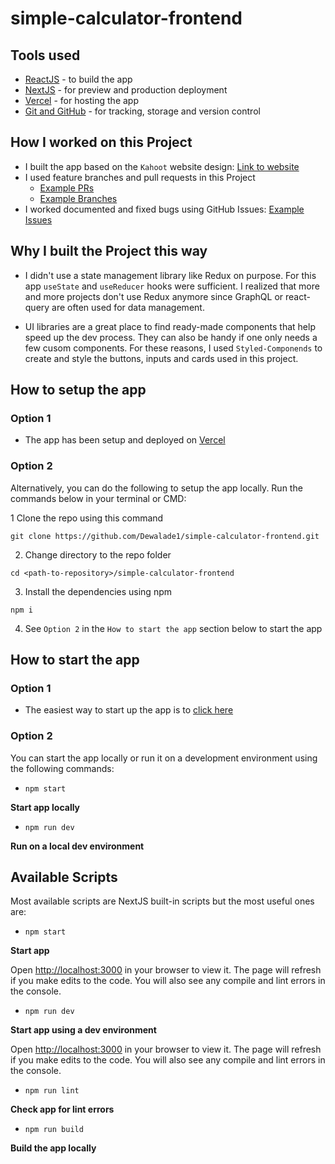 # simple-calculator-frontend

## Tools used

- [ReactJS](https://reactjs.org) - to build the app
- [NextJS](https://nextjs.org) - for preview and production deployment
- [Vercel](https://vercel.com) - for hosting the app
- [Git and GitHub](https://git-scm.com) - for tracking, storage and version control

## How I worked on this Project

* I built the app based on the `Kahoot` website design: [Link to website](https://kahoot.it/)
* I used feature branches and pull requests in this Project
    * [Example PRs](https://github.com/Dewalade1/simple-calculator-frontend/pulls?q=is%3Apr+is%3Aclosed)
    * [Example Branches](https://github.com/Dewalade1/simple-calculator-frontend/branches)
* I worked documented and fixed bugs using GitHub Issues: [Example Issues](https://github.com/Dewalade1/simple-calculator-frontend/issues)

## Why I built the Project this way

- I didn't use a state management library like Redux on purpose. For this app `useState` and `useReducer` hooks were sufficient. I realized that more and more projects don't use Redux anymore since GraphQL or react-query are often used for data management.

- UI libraries are a great place to find ready-made components that help speed up the dev process. They can also be handy if one only needs a few cusom components. For these reasons, I used `Styled-Componends` to create and style the buttons, inputs and cards used in this project.

## How to setup the app

### Option 1

- The app has been setup and deployed on [Vercel](https://vercel.com)

### Option 2

Alternatively, you can do the following to setup the app locally. Run the commands below in your terminal or CMD:

1 Clone the repo using this command

```
git clone https://github.com/Dewalade1/simple-calculator-frontend.git
```

2. Change directory to the repo folder

```
cd <path-to-repository>/simple-calculator-frontend
```

3. Install the dependencies using npm

```
npm i
```

4. See `Option 2` in the `How to start the app` section below to start the app

## How to start the app

### Option 1

- The easiest way to start up the app is to [click here](https://simple-calculator-frontend.vercel.app/)

### Option 2

You can start the app locally or run it on a development environment using the following commands:

- `npm start`

**Start app locally**

- `npm run dev`

**Run on a local dev environment**

## Available Scripts

Most available scripts are NextJS built-in scripts but the most useful ones are:

- `npm start`

**Start app**

Open [http://localhost:3000](http://localhost:3000) in your browser to view it.
The page will refresh if you make edits to the code.
You will also see any compile and lint errors in the console.

- `npm run dev`

**Start app using a dev environment**

Open [http://localhost:3000](http://localhost:3000) in your browser to view it.
The page will refresh if you make edits to the code.
You will also see any compile and lint errors in the console.

- `npm run lint`

**Check app for lint errors**

- `npm run build`

**Build the app locally**